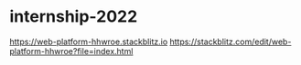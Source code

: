 # internship-2022
https://web-platform-hhwroe.stackblitz.io
https://stackblitz.com/edit/web-platform-hhwroe?file=index.html
